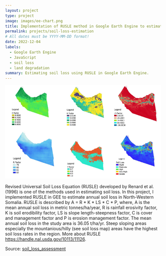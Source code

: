 ```yaml
---
layout: project
type: project
image: images/ee-chart.png
title: Implementation of RUSLE method in Google Earth Engine to estimate soil loss
permalink: projects/soil-loss-estimation
# All dates must be YYYY-MM-DD format!
date: 2022-12-04
labels:
  - Google Earth Engine
  - JavaScript
  - soil loss
  - land degradation
summary: Estimating soil loss using RUSLE in Google Earth Engine.
---
```


<div class="ui small rounded images">
  <img class="ui image" src="../images/combined.PNG">
 </div>


Revised Universal Soil Loss Equation (RUSLE) developed by Renard et al. (1996) is one of the methods used in estimating soil loss. In this project, I implemented RUSLE in GEE to estimate annual soil loss in North-Western Somalia. RUSLE is described by A = R * K * LS * C * P, where, A is the mean annual soil loss in metric tonnes/ha/year, R is rainfall erosivity factor, K is soil erodibility factor, LS is slope length-steepness factor, C is cover and management factor and P is erosion management factor. The mean annual soil loss in the study area is 36.05 t/ha/yr. Steep sloping areas especially the mountanious/hilly (see soil loss map) areas have the highest soil loss rates in the region. More about RUSLE https://handle.nal.usda.gov/10113/11126.

Source: <a href="https://github.com/japhethkimeu/soil_loss_estimation"><i class="large github icon "></i>soil_loss_assessment</a>

